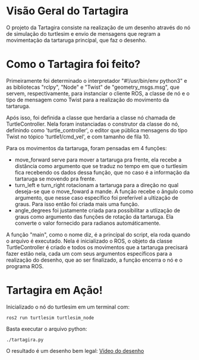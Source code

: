 # Visão Geral do Tartagira
O projeto da Tartagira consiste na realização de um desenho através do nó de simulação do turtlesim e envio de mensagens que regram a movimentação da tartaruga princípal, que faz o desenho.

# Como o Tartagira foi feito?
Primeiramente foi determinado o interpretador "#!/usr/bin/env python3" e as bibliotecas "rclpy", "Node" e "Twist" de "geometry_msgs.msg", que servem, respectivamente, para instanciar o cliente ROS, a classe de nó e o tipo de mensagem como Twist para a realização do movimento da tartaruga. 

Após isso, foi definida a classe que herdaria a classe nó chamada de TurtleController. Nela foram instanciadas o construtor da classe do nó, definindo como 'turtle_controller', o editor que pública mensagens do tipo Twist no tópico 'turtle1/cmd_vel', e com tamanho de fila 10.

Para os movimentos da tartaruga, foram pensadas em 4 funções:

- move_forward serve para mover a tartaruga pra frente, ela recebe a distância como argumento que se traduz no tempo em que o turtlesim fica recebendo os dados dessa função, que no caso é a informação da tartaruga se movendo pra frente.
- turn_left e turn_right rotacionam a tartaruga para a direção no qual deseja-se que o move_foward a mande. A função recebe o ângulo como argumento, que nesse caso específico foi preferível a ultização de graus. Para isso então foi criada mais uma função.
- angle_degrees foi justamente criada para possibilitar a utlização de graus como argumento das funções de rotação da tartaruga. Ela converte o valor fornecido para radianos automáticamente.

A função "main", como o nome diz, é a princípal do script, ela roda quando o arquivo é executado. Nela é inicializado o ROS, o objeto da classe TurtleController é criado e todos os movimentos que a tartaruga precisará fazer estão nela, cada um com seus argumentos específicos para a realização do desenho, que ao ser finalizado, a função encerra o nó e o programa ROS.

# Tartagira em Ação!
Inicializado o nó do turtlesim em um terminal com:
```
ros2 run turtlesim turtlesim_node
```
Basta executar o arquivo python:
```
./tartagira.py
```
O resultado é um desenho bem legal:
[Vídeo do desenho](https://drive.google.com/file/d/1IP8-7CgHybe9J5YoDg-3Prv1ej7T2G2e/view?usp=sharing)
